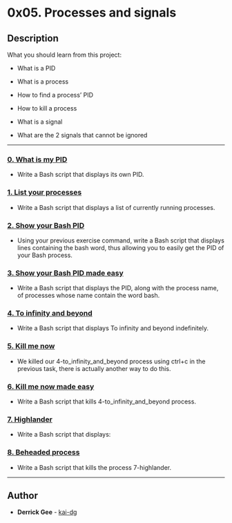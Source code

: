 # 0x05. Processes and signals



## Description

What you should learn from this project:



* What is a PID

* What is a process

* How to find a process’ PID

* How to kill a process

* What is a signal

* What are the 2 signals that cannot be ignored



---



### [0. What is my PID](./0-what-is-my-pid)

* Write a Bash script that displays its own PID.





### [1. List your processes](./1-list_your_processes)

* Write a Bash script that displays a list of currently running processes.





### [2. Show your Bash PID](./2-show_your_bash_pid)

* Using your previous exercise command, write a Bash script that displays lines containing the bash word, thus allowing you to easily get the PID of your Bash process.





### [3. Show your Bash PID made easy](./3-show_your_bash_pid_made_easy)

* Write a Bash script that displays the PID, along with the process name, of processes whose name contain the word bash.





### [4. To infinity and beyond](./4-to_infinity_and_beyond)

* Write a Bash script that displays To infinity and beyond indefinitely. 





### [5. Kill me now](./5-kill_me_now)

* We killed our 4-to_infinity_and_beyond process using ctrl+c in the previous task, there is actually another way to do this.





### [6. Kill me now made easy](./6-kill_me_now_made_easy)

* Write a Bash script that kills 4-to_infinity_and_beyond process.





### [7. Highlander](./7-highlander)

* Write a Bash script that displays: 





### [8. Beheaded process](./8-beheaded_process)

* Write a Bash script that kills the process 7-highlander.



---



## Author

* **Derrick Gee** - [kai-dg](https://github.com/kai-dg)
